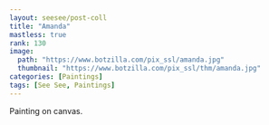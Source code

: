 ```yaml
---
layout: seesee/post-coll
title: "Amanda"
mastless: true
rank: 130
image:
  path: "https://www.botzilla.com/pix_ssl/amanda.jpg"
  thumbnail: "https://www.botzilla.com/pix_ssl/thm/amanda.jpg"
categories: [Paintings]
tags: [See See, Paintings]
---
```


Painting on canvas.



